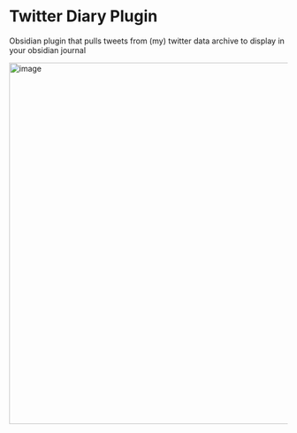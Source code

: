 # Twitter Diary Plugin

Obsidian plugin that pulls tweets from (my) twitter data archive to display in your obsidian journal

<img width="653" alt="image" src="https://github.com/user-attachments/assets/c868e659-3b75-4e40-8e3f-71d33897bcd3" />

